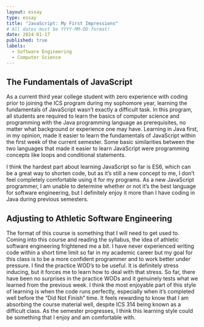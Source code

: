 ```yaml
---
layout: essay
type: essay
title: "JavaScript: My First Impressions"
# All dates must be YYYY-MM-DD format!
date: 2024-01-17
published: true
labels:
  - Software Engineering
  - Computer Science
---
```


## The Fundamentals of JavaScript

As a current third year college student with zero experience with coding prior to joining the ICS program during my sophomore year, learning the fundamentals of JavaScript wasn’t exactly a difficult task. In this program, all students are required to learn the basics of computer science and programming with the Java programming language as prerequisites, no matter what background or experience one may have. Learning in Java first, in my opinion, made it easier to learn the fundamentals of JavaScript within the first week of the current semester. Some basic similarities between the two languages that made it easier to learn JavaScript were programming concepts like loops and conditional statements. 

I think the hardest part about learning JavaScript so far is ES6, which can be a great way to shorten code, but as it’s still a new concept to me, I don’t feel completely comfortable using it for my programs. As a new JavaScript programmer, I am unable to determine whether or not it’s the best language for software engineering, but I definitely enjoy it more than I have coding in Java during previous semesters.


## Adjusting to Athletic Software Engineering

The format of this course is something that I will need to get used to. Coming into this course and reading the syllabus, the idea of athletic software engineering frightened me a bit. I have never experienced writing code within a short time limit so far in my academic career but my goal for this class is to be a more confident programmer and to work better under pressure. I find the practice WOD’s to be useful. It is definitely stress inducing, but it forces me to learn how to deal with that stress. So far, there have been no surprises in the practice WODs and it genuinely tests what we learned from the previous week. I think the most enjoyable part of this style of learning is when the code runs perfectly, especially when it’s completed well before the “Did Not Finish” time. It feels rewarding to know that I am absorbing the course material well, despite ICS 314 being known as a difficult class. As the semester progresses, I think this learning style could be something that I enjoy and am comfortable with.


